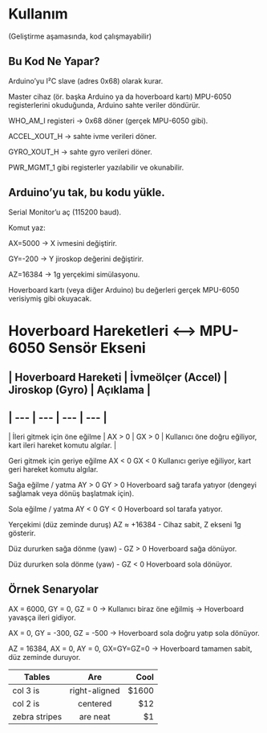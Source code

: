 # Kullanım
(Geliştirme aşamasında, kod çalışmayabilir)

## Bu Kod Ne Yapar?

Arduino’yu I²C slave (adres 0x68) olarak kurar.

Master cihaz (ör. başka Arduino ya da hoverboard kartı) MPU-6050 registerlerini okuduğunda, Arduino sahte veriler döndürür.

WHO_AM_I registeri → 0x68 döner (gerçek MPU-6050 gibi).

ACCEL_XOUT_H → sahte ivme verileri döner.

GYRO_XOUT_H → sahte gyro verileri döner.

PWR_MGMT_1 gibi registerler yazılabilir ve okunabilir.

## Arduino’yu tak, bu kodu yükle.

Serial Monitor’u aç (115200 baud).

Komut yaz:

AX=5000 → X ivmesini değiştirir.

GY=-200 → Y jiroskop değerini değiştirir.

AZ=16384 → 1g yerçekimi simülasyonu.

Hoverboard kartı (veya diğer Arduino) bu değerleri gerçek MPU-6050 verisiymiş gibi okuyacak.

# Hoverboard Hareketleri <--> MPU-6050 Sensör Ekseni

## | Hoverboard Hareketi | İvmeölçer (Accel) | Jiroskop (Gyro) | Açıklama |
## | --- | --- | --- | --- |

| İleri gitmek için öne eğilme | AX > 0 | GX > 0 | Kullanıcı öne doğru eğiliyor, kart ileri hareket komutu algılar. |

Geri gitmek için geriye eğilme    AX < 0                GX < 0             Kullanıcı geriye eğiliyor, kart geri hareket komutu algılar.

Sağa eğilme / yatma               AY > 0                GY > 0             Hoverboard sağ tarafa yatıyor (dengeyi sağlamak veya dönüş başlatmak için).

Sola eğilme / yatma               AY < 0                GY < 0             Hoverboard sol tarafa yatıyor.

Yerçekimi (düz zeminde duruş)     AZ ≈ +16384	            -	               Cihaz sabit, Z ekseni 1g gösterir.

Düz dururken sağa dönme (yaw)	        -                 GZ > 0             Hoverboard sağa dönüyor.

Düz dururken sola dönme (yaw)      	  -	                GZ < 0             Hoverboard sola dönüyor.

## Örnek Senaryolar

AX = 6000, GY = 0, GZ = 0 → Kullanıcı biraz öne eğilmiş → Hoverboard yavaşça ileri gidiyor.

AX = 0, GY = -300, GZ = -500 → Hoverboard sola doğru yatıp sola dönüyor.

AZ = 16384, AX = 0, AY = 0, GX=GY=GZ=0 → Hoverboard tamamen sabit, düz zeminde duruyor.


| Tables        | Are           | Cool  |
| ------------- |:-------------:| -----:|
| col 3 is      | right-aligned | $1600 |
| col 2 is      | centered      |   $12 |
| zebra stripes | are neat      |    $1 |
